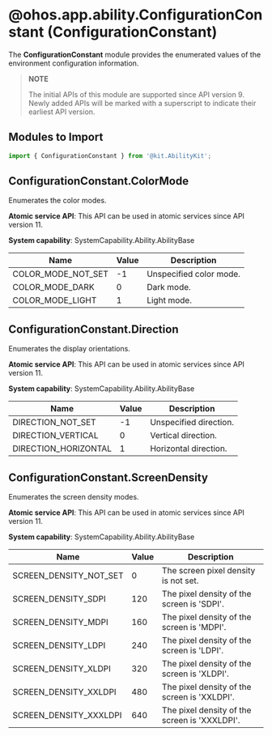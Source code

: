 # @ohos.app.ability.ConfigurationConstant (ConfigurationConstant)

The **ConfigurationConstant** module provides the enumerated values of the environment configuration information.

> **NOTE**
> 
> The initial APIs of this module are supported since API version 9. Newly added APIs will be marked with a superscript to indicate their earliest API version.

## Modules to Import

```ts
import { ConfigurationConstant } from '@kit.AbilityKit';
```

## ConfigurationConstant.ColorMode

Enumerates the color modes.

**Atomic service API**: This API can be used in atomic services since API version 11.

**System capability**: SystemCapability.Ability.AbilityBase

| Name| Value| Description| 
| -------- | -------- | -------- |
| COLOR_MODE_NOT_SET | -1 | Unspecified color mode.| 
| COLOR_MODE_DARK | 0 | Dark mode.| 
| COLOR_MODE_LIGHT | 1 | Light mode.| 


## ConfigurationConstant.Direction

Enumerates the display orientations.

**Atomic service API**: This API can be used in atomic services since API version 11.

**System capability**: SystemCapability.Ability.AbilityBase

| Name| Value| Description| 
| -------- | -------- | -------- |
| DIRECTION_NOT_SET | -1 | Unspecified direction.| 
| DIRECTION_VERTICAL | 0 | Vertical direction.| 
| DIRECTION_HORIZONTAL | 1 | Horizontal direction.| 


## ConfigurationConstant.ScreenDensity

Enumerates the screen density modes.

**Atomic service API**: This API can be used in atomic services since API version 11.

**System capability**: SystemCapability.Ability.AbilityBase

| Name| Value| Description| 
| -------- | -------- | -------- |
| SCREEN_DENSITY_NOT_SET | 0 | The screen pixel density is not set.| 
| SCREEN_DENSITY_SDPI | 120 | The pixel density of the screen is 'SDPI'.| 
| SCREEN_DENSITY_MDPI | 160 | The pixel density of the screen is 'MDPI'.| 
| SCREEN_DENSITY_LDPI | 240 | The pixel density of the screen is 'LDPI'.| 
| SCREEN_DENSITY_XLDPI | 320 | The pixel density of the screen is 'XLDPI'.| 
| SCREEN_DENSITY_XXLDPI | 480 | The pixel density of the screen is 'XXLDPI'.| 
| SCREEN_DENSITY_XXXLDPI | 640 | The pixel density of the screen is 'XXXLDPI'.| 
